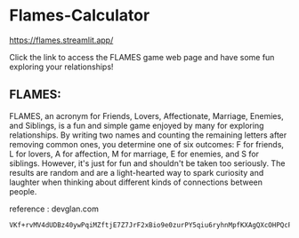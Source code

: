 # Flames-Calculator

https://flames.streamlit.app/
  
Click the  link to access the FLAMES game web page and have some fun exploring your relationships!

## FLAMES:
FLAMES, an acronym for Friends, Lovers, Affectionate, Marriage, Enemies, and Siblings, is a fun and simple game enjoyed by many for exploring relationships. By writing two names and counting the remaining letters after removing common ones, you determine one of six outcomes: F for friends, L for lovers, A for affection, M for marriage, E for enemies, and S for siblings. However, it's just for fun and shouldn't be taken too seriously. The results are random and are a light-hearted way to spark curiosity and laughter when thinking about different kinds of connections between people.


reference :  devglan.com 

```bash
VKf+rvMV4dUDBz40ywPqiMZftjE7Z7JrF2xBio9e0zurPY5qiu6ryhnMpfKXAgQXcOHPQcPFlKFWammej710Ev2f3Y9zA410vQV8Q8n0jUrA5poiO6tNs7RrWJONFtsfFcrcFlxoxdyicD0teZYse23zUskCjsxppYD1rwm2v4lCklXiNf+1eswpQKd+sFMyr4FqMnpFt/3cbCBHLDbO+3qQq10OnXLnGTjhX4mU1/6zxtxmAJA94iN3i93L/lvQ
```








































